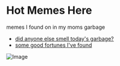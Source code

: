 Hot Memes Here
==============
memes I found on in my moms garbage

- [did anyone else smell today's garbage?](https://youtu.be/fP6IOM4qcYk)
- [some good fortunes I've found](./fortunes.txt?raw=true)

![Image](./reactions/fullcar.jpg?raw=true)

